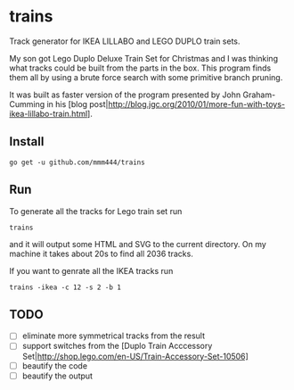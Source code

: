 trains
======

Track generator for IKEA LILLABO and LEGO DUPLO train sets.

My son got Lego Duplo Deluxe Train Set for Christmas and I was thinking what
tracks could be built from the parts in the box. This program finds them
all by using a brute force search with some primitive branch pruning.

It was built as faster version of the program presented by John Graham-Cumming
in his [blog post|http://blog.jgc.org/2010/01/more-fun-with-toys-ikea-lillabo-train.html].


Install
-------
```
go get -u github.com/mmm444/trains
```

Run
---
To generate all the tracks for Lego train set run
```
trains
``` 
and it will output some HTML and SVG to the current directory. On my machine it takes about 20s
to find all 2036 tracks.

If you want to genrate all the IKEA tracks run
```
trains -ikea -c 12 -s 2 -b 1
```

TODO
----
- [ ] eliminate more symmetrical tracks from the result
- [ ] support switches from the [Duplo Train Acccessory Set|http://shop.lego.com/en-US/Train-Accessory-Set-10506]
- [ ] beautify the code
- [ ] beautify the output
